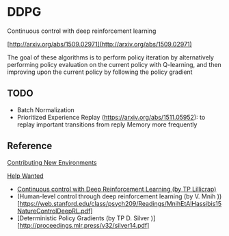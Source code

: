 # DDPG

Continuous control with deep reinforcement learning

[http://arxiv.org/abs/1509.02971](http://arxiv.org/abs/1509.02971)

The goal of these algorithms is to perform policy iteration
by alternatively performing policy evaluation 
on the current policy with Q-learning, and then improving upon the
current policy by following the policy gradient

## TODO

- Batch Normalization 
- Prioritized Experience Replay (https://arxiv.org/abs/1511.05952): to replay important transitions from reply Memory more frequently


## Reference 

[Contributing New Environments](https://github.com/openai/roboschool/wiki/Contributing-New-Environments)

[Help Wanted](https://github.com/openai/roboschool/wiki/Help-Wanted)

- [Continuous control with Deep Reinforcement Learning (by TP Lillicrap)](http://arxiv.org/abs/1509.02971)
- (Human-level control through deep reinforcement learning (by V. Mnih ))[https://web.stanford.edu/class/psych209/Readings/MnihEtAlHassibis15NatureControlDeepRL.pdf]
- [Deterministic Policy Gradients (by TP D. Silver )][http://proceedings.mlr.press/v32/silver14.pdf]

